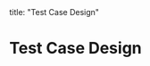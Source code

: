 <frontmatter>
title: "Test Case Design"
</frontmatter>

<link rel="stylesheet" href="{{baseUrl}}/css/textbook.css">

<div class="website-content">

# Test Case Design

<panel header="## Introduction" type="seamless" alt="introduction" expanded >
  <include src="introduction/index.md#main" />
</panel>

<panel header="## Equivalence Partitions" type="seamless" alt="equivalence partitions" expanded >
  <include src="equivalencePartitions/index.md#main" />
</panel>

<panel header="## Boundary Value Analysis" type="seamless" alt="boundary value analysis" expanded >
  <include src="boundaryValueAnalysis/index.md#main" />
</panel>

<panel header="## Combining Test Inputs" type="seamless" alt="combining test inputs" expanded >
  <include src="combiningTestInputs/index.md#main" />
</panel>

<panel header="## More" type="seamless" alt="more" expanded >
  <include src="more/index.md#main" />
</panel>

<panel header="## Summary" type="seamless" alt="summary" expanded >
  <include src="summary/index.md#main" />
</panel>

</div>
